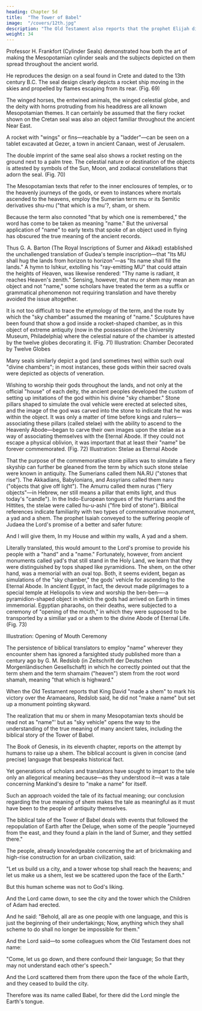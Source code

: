 ```yaml
---
heading: Chapter 5d
title:  "The Tower of Babel"
image:  "/covers/12th.jpg"
description: "The Old Testament also reports that the prophet Elijah did not die on Earth"
weight: 34
---
```



Professor H. Frankfort (Cylinder Seals) demonstrated how both the art of making the Mesopotamian cylinder seals and the subjects depicted on them spread throughout the ancient world.

He reproduces the design on a seal found in Crete and dated to the 13th century B.C. The seal design clearly depicts a
rocket ship moving in the skies and propelled by flames escaping from its rear. (Fig. 69)

The winged horses, the entwined animals, the winged celestial globe, and the deity with horns protruding from his headdress are all known Mesopotamian themes. It can certainly be assumed that the fiery rocket shown on the Cretan seal was also an object familiar throughout the ancient Near East.

A rocket with "wings" or fins—reachable by a "ladder"—can be seen on a tablet excavated at Gezer, a town in ancient Canaan, west of Jerusalem. 

The double imprint of the same seal also shows a rocket resting on the ground next to a palm tree. The celestial nature or destination of the objects is attested by symbols of the Sun, Moon, and zodiacal constellations that adorn the seal. (Fig.
70)
<!-- Illustration:
Various Space Rockets -->

The Mesopotamian texts that refer to the inner enclosures of temples, or to the heavenly journeys of the gods, or even to instances where mortals ascended to the heavens, employ the Sumerian term mu or its Semitic derivatives shu-mu ("that
which is a mu'?, sham, or shem. 

Because the term also connoted "that by which one is remembered," the word has come to be taken as meaning "name." But the
universal application of "name" to early texts that spoke of an object used in flying
has obscured the true meaning of the ancient records.

Thus G. A. Barton (The Royal Inscriptions of Sumer and Akkad) established the
unchallenged translation of Gudea's temple inscription—that "Its MU shall hug the
lands from horizon to horizon"—as "Its name shall fill the lands." A hymn to
Ishkur, extolling his "ray-emitting MU" that could attain the heights of Heaven,
was likewise rendered: "Thy name is radiant, it reaches Heaven's zenith." Sensing,
however, that mu or shem may mean an object and not "name," some scholars
have treated the term as a suffix or grammatical phenomenon not requiring
translation and have thereby avoided the issue altogether.

It is not too difficult to trace the etymology of the term, and the route by which
the "sky chamber" assumed the meaning of "name." Sculptures have been found
that show a god inside a rocket-shaped chamber, as in this object of extreme
antiquity (now in the possession of the University Museum, Philadelphia) where
the celestial nature of the chamber is attested by the twelve globes decorating it.
(Fig. 71)
Illustration:
Chamber Decorated by Twelve Globes

Many seals similarly depict a god (and sometimes two) within such oval "divine
chambers"; in most instances, these gods within their sacred ovals were depicted
as objects of veneration.

Wishing to worship their gods throughout the lands, and not only at the official
"house" of each deity, the ancient peoples developed the custom of setting up
imitations of the god within his divine "sky chamber." Stone pillars shaped to
simulate the oval vehicle were erected at selected sites, and the image of the god
was carved into the stone to indicate that he was within the object.
It was only a matter of time before kings and rulers—associating these pillars
(called stelae) with the ability to ascend to the Heavenly Abode—began to carve
their own images upon the stelae as a way of associating themselves with the
Eternal Abode. If they could not escape a physical oblivion, it was important that
at least their "name" be forever commemorated. (Fig. 72)
Illustration:
Stelae as Eternal Abode

That the purpose of the commemorative stone pillars was to simulate a fiery
skyship can further be gleaned from the term by which such stone stelae were
known in antiquity. The Sumerians called them NA.RU ("stones that rise"). The
Akkadians, Babylonians, and Assyrians called them naru ("objects that give off
light"). The Amurru called them nuras ("fiery objects"—in Hebrew, ner still means a
pillar that emits light, and thus today's "candle"). In the Indo-European tongues of
the Hurrians and the Hittites, the stelae were called hu-u-ashi ("fire bird of stone").
Biblical references indicate familiarity with two types of commemorative
monument, a yad and a shem. The prophet Isaiah conveyed to the suffering people
of Judaea the Lord's promise of a better and safer future:

And I will give them,
In my House and within my walls,
A yad and a shem.


Literally translated, this would amount to the Lord's promise to provide his
people with a "hand" and a "name." Fortunately, however, from ancient
monuments called yad's that still stand in the Holy Land, we learn that they were
distinguished by tops shaped like pyramidions. The shem, on the other hand, was
a memorial with an oval top. Both, it seems evident, began as simulations of the
"sky chamber," the gods' vehicle for ascending to the Eternal Abode. In ancient
Egypt, in fact, the devout made pilgrimages to a special temple at Heliopolis to
view and worship the ben-ben—-a pyramidion-shaped object in which the gods
had arrived on Earth in times immemorial. Egyptian pharaohs, on their deaths,
were subjected to a ceremony of "opening of the mouth," in which they were
supposed to be transported by a similiar yad or a shem to the divine Abode of
Eternal Life. (Fig. 73)


Illustration:
Opening of Mouth Ceremony

The persistence of biblical translators to employ "name" wherever they encounter shem has ignored a farsighted study published more than a century ago by G. M. Redslob (in Zeitschrift der Deutschen Morgenländischen Gesellschaft) in
which he correctly pointed out that the term shem and the term shamaim
("heaven") stem from the root word shamah, meaning "that which is highward."

When the Old Testament reports that King David "made a shem" to mark his victory over the Aramaeans, Redslob said, he did not "make a name" but set up a monument pointing skyward.

The realization that mu or shem in many Mesopotamian texts should be read
not as "name"' but as "sky vehicle" opens the way to the understanding of the true
meaning of many ancient tales, including the biblical story of the Tower of Babel.

The Book of Genesis, in its eleventh chapter, reports on the attempt by humans to raise up a shem. The biblical account is given in concise (and precise) language that bespeaks historical fact. 

Yet generations of scholars and translators have sought to impart to the tale only an allegorical meaning because—as they
understood it—it was a tale concerning Mankind's desire to "make a name" for
itself. 

Such an approach voided the tale of its factual meaning; our conclusion regarding the true meaning of shem makes the tale as meaningful as it must have been to the people of antiquity themselves.

The biblical tale of the Tower of Babel deals with events that followed the
repopulation of Earth after the Deluge, when some of the people "journeyed from
the east, and they found a plain in the land of Sumer, and they settled there."

<!-- The Land of Shinar is, of course, the Land of Sumer, in the plain between the
two rivers in southern Mesopotamia. And  -->

The people, already knowledgeable concerning the art of brickmaking and high-rise construction for an urban
civilization, said:

"Let us build us a city,
and a tower whose top shall reach the heavens;
and let us make us a shem,
lest we be scattered upon the face of the Earth."

But this human scheme was not to God's liking.

And the Lord came down, to see the city and the tower
which the Children of Adam had erected.

And he said: "Behold, all are as one people with one language,
and this is just the beginning of their undertakings;
Now, anything which they shall scheme to do
shall no longer be impossible for them."

And the Lord said—to some colleagues whom the Old Testament does not name:

"Come, let us go down, and there confound their language;
So that they may not understand each other's speech."

And the Lord scattered them from there upon the face of the whole Earth,
and they ceased to build the city.

Therefore was its name called Babel, for there did the Lord mingle the Earth's tongue.
